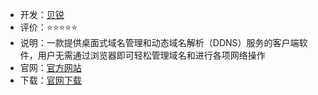 - 开发：[贝锐](https://service.oray.com/question/13944.html)
- 评价：⭐⭐⭐⭐⭐
- 说明：一款提供桌面式域名管理和动态域名解析（DDNS）服务的客户端软件，用户无需通过浏览器即可轻松管理域名和进行各项网络操作
- 官网：[官方网站](https://hsk.oray.com/download)
- 下载：[官网下载](https://dl.oray.com/hsk/windows/HskDDNS_8.13.0.60716.exe)